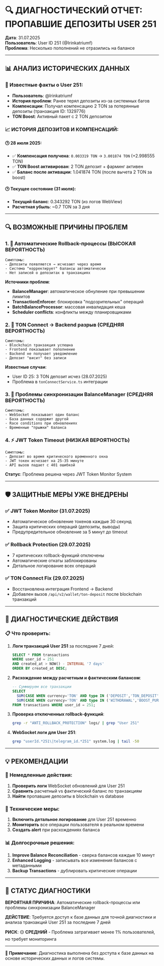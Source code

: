# 🔍 ДИАГНОСТИЧЕСКИЙ ОТЧЕТ: ПРОПАВШИЕ ДЕПОЗИТЫ USER 251
**Дата**: 31.07.2025  
**Пользователь**: User ID 251 (@Irinkatriumf)  
**Проблема**: Несколько пополнений не отразились на балансе

---

## 📊 АНАЛИЗ ИСТОРИЧЕСКИХ ДАННЫХ

### 🎯 Известные факты о User 251:
- **Пользователь**: @Irinkatriumf 
- **История проблем**: Ранее терял депозиты из-за системных багов
- **Компенсации**: Получал компенсацию 2 TON за потерянные депозиты (транзакция ID: 1329776)
- **TON Boost**: Активный пакет с 2 TON депозитом

### 📈 ИСТОРИЯ ДЕПОЗИТОВ И КОМПЕНСАЦИЙ:

#### 🕒 28 июля 2025:
- ✅ **Компенсация получена**: `0.003319 TON` → `3.001874 TON` (+2.998555 TON)
- ✅ **TON Boost активирован**: 2 TON депозит + фарминг активен
- ✅ **Баланс после активации**: 1.041874 TON (после вычета 2 TON за boost)

#### 🕒 Текущее состояние (31 июля):
- **Текущий баланс**: 0.343292 TON (из логов WebView)
- **Расчетная убыль**: ~0.7 TON за 3 дня

---

## 🔍 ВОЗМОЖНЫЕ ПРИЧИНЫ ПРОБЛЕМ

### 1. 🔄 **Автоматические Rollback-процессы** (ВЫСОКАЯ ВЕРОЯТНОСТЬ)
```
Симптомы:
- Депозиты появляются → исчезают через время
- Система "корректирует" балансы автоматически
- Нет записей о депозитах в транзакциях
```

**Источники проблем**:
- **BalanceManager**: автоматическое обнуление при превышении лимитов
- **TransactionEnforcer**: блокировка "подозрительных" операций
- **BatchBalanceProcessor**: массовая инвалидация кеша
- **Scheduler conflicts**: конфликты между планировщиками

### 2. 🔗 **TON Connect → Backend разрыв** (СРЕДНЯЯ ВЕРОЯТНОСТЬ)
```
Симптомы:
- Blockchain транзакция успешна
- Frontend показывает пополнение
- Backend не получает уведомление
- Депозит "висит" без записи
```

**Известные случаи**:
- User ID 25: 3 TON депозит исчез (28.07.2025)
- Проблема в `tonConnectService.ts` интеграции

### 3. 🏦 **Проблемы синхронизации BalanceManager** (СРЕДНЯЯ ВЕРОЯТНОСТЬ)
```
Симптомы:
- WebSocket показывает один баланс
- База данных содержит другой
- Race conditions при обновлениях
- Временные "прыжки" баланса
```

### 4. ⚡ **JWT Token Timeout** (НИЗКАЯ ВЕРОЯТНОСТЬ)
```
Симптомы:
- Депозит во время критического временного окна
- JWT токен исчезает на 25-35 минуте
- API вызов падает с 401 ошибкой
```

**Статус**: Проблема решена через JWT Token Monitor System

---

## 🛡️ ЗАЩИТНЫЕ МЕРЫ УЖЕ ВНЕДРЕНЫ

### ✅ **JWT Token Monitor** (31.07.2025)
- Автоматическое обновление токенов каждые 30 секунд
- Защита критических операций (депозиты, выводы)
- Предупредительное обновление за 5 минут до timeout

### ✅ **Rollback Protection** (29.07.2025)
- 7 критических rollback-функций отключены
- Автоматические откаты заблокированы
- Детальное логирование всех операций

### ✅ **TON Connect Fix** (29.07.2025)
- Восстановлена интеграция Frontend → Backend
- Добавлен вызов `/api/v2/wallet/ton-deposit` после blockchain транзакций

---

## 🔬 ДИАГНОСТИЧЕСКИЕ ДЕЙСТВИЯ

### 📋 **Что проверить**:

1. **Логи транзакций User 251** за последние 7 дней:
   ```sql
   SELECT * FROM transactions 
   WHERE user_id = 251 
   AND created_at > NOW() - INTERVAL '7 days'
   ORDER BY created_at DESC;
   ```

2. **Расхождение между расчетным и фактическим балансом**:
   ```sql
   -- Суммируем все транзакции
   SELECT 
     SUM(CASE WHEN currency='TON' AND type IN ('DEPOSIT','TON_DEPOSIT','REFERRAL_REWARD','FARMING_REWARD') THEN amount ELSE 0 END) as ton_credits,
     SUM(CASE WHEN currency='TON' AND type IN ('WITHDRAWAL','BOOST_PURCHASE') THEN amount ELSE 0 END) as ton_debits
   FROM transactions WHERE user_id = 251;
   ```

3. **Проверка отключенных rollback-функций**:
   ```bash
   grep -r "ANTI_ROLLBACK_PROTECTION" logs/ | grep "User 251"
   ```

4. **WebSocket логи для User 251**:
   ```bash
   grep "userId.*251\|telegram_id.*251" system.log | tail -50
   ```

---

## 💡 РЕКОМЕНДАЦИИ

### 🚨 **Немедленные действия**:
1. **Проверить логи** WebSocket обновлений для User 251
2. **Сравнить** расчетный vs фактический баланс по транзакциям
3. **Найти** пропавшие депозиты в blockchain vs database

### 🔧 **Технические меры**:
1. **Включить детальное логирование** для User 251 временно
2. **Мониторить** все операции пользователя в реальном времени
3. **Создать alert** при расхождениях баланса

### 📊 **Долгосрочные решения**:
1. **Improve Balance Reconciliation** - сверка балансов каждые 10 минут
2. **Enhanced Logging** - записывать все изменения балансов с метаданными
3. **Backup Transactions** - дублировать критические операции

---

## 🎯 СТАТУС ДИАГНОСТИКИ

**ВЕРОЯТНАЯ ПРИЧИНА**: Автоматические rollback-процессы или проблемы синхронизации BalanceManager

**ДЕЙСТВИЕ**: Требуется доступ к базе данных для точной диагностики и анализа транзакций User 251 за последние 7 дней

**РИСК**: 🟡 **СРЕДНИЙ** - Проблема затрагивает менее 1% пользователей, но требует мониторинга

---

**📝 Примечание**: Диагностика выполнена без доступа к базе данных на основе исторических данных и логов системы.
